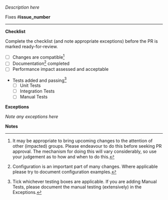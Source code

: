 *Description here*

Fixes #**issue_number**

<!-- start metadata -->
---

**Checklist**

Complete the checklist (and note appropriate exceptions) before the PR is marked ready-for-review.

- [ ] Changes are compatible[^1]
- [ ] Documentation[^2] completed
- [ ] Performance impact assessed and acceptable
- Tests added and passing[^3]
    - [ ] Unit Tests
    - [ ] Integration Tests
    - [ ] Manual Tests

**Exceptions**

*Note any exceptions here*

**Notes**

[^1]: It may be appropriate to bring upcoming changes to the attention of other (impacted) groups. Please endeavour to do this before seeking PR approval. The mechanism for doing this will vary considerably, so use your judgement as to how and when to do this.
[^2]: Configuration is an important part of many changes. Where applicable please try to document configuration examples.
[^3]: Tick whichever testing boxes are applicable. If you are adding Manual Tests, please document the manual testing (extensively) in the Exceptions.
